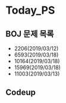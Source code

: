 # Today_PS

## BOJ 문제 목록
  - 2206(2019/03/12)
  - 6593(2019/03/18)
  - 10164(2019/03/18)
  - 15969(2019/03/18)
  - 11003(2019/03/13)
## Codeup
